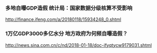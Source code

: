 ### 多地自曝GDP造假 统计局：国家数据分级核算不受影响
http://finance.ifeng.com/a/20180118/15934248_0.shtml
### 1万亿GDP3000多亿水分 地方政府为何频自曝造假？
http://news.sina.com.cn/c/nd/2018-01-18/doc-ifyqtycw9179031.shtml
